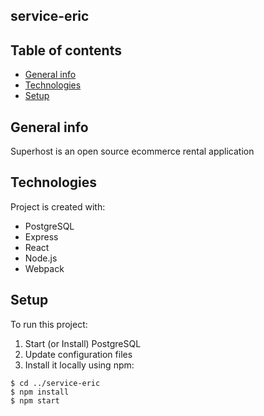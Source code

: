 
## service-eric

## Table of contents
* [General info](#general-info)
* [Technologies](#technologies)
* [Setup](#setup)

## General info
Superhost is an open source ecommerce rental application
	
## Technologies
Project is created with:
* PostgreSQL
* Express
* React
* Node.js
* Webpack

## Setup
To run this project:
1) Start (or Install) PostgreSQL
2) Update configuration files 
3) Install it locally using npm:

```
$ cd ../service-eric
$ npm install
$ npm start
```

